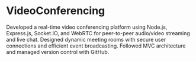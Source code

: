# VideoConferencing
Developed a real-time video conferencing platform using Node.js, Express.js, Socket.IO, and WebRTC for peer-to-peer audio/video streaming and live chat. Designed dynamic meeting rooms with secure user connections and efficient event broadcasting. Followed MVC architecture and managed version control with GitHub.
